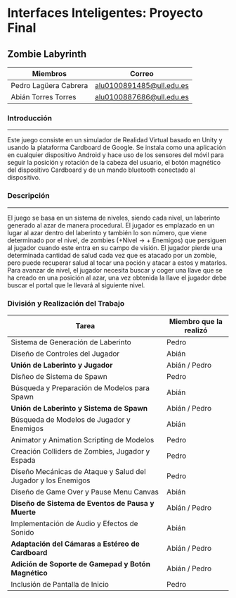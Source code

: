 ﻿# Interfaces Inteligentes: Proyecto Final

## Zombie Labyrinth
|Miembros|Correo|
|-|-|
|Pedro Lagüera Cabrera|alu0100891485@ull.edu.es|
|Abián Torres Torres|alu0100887686@ull.edu.es|

### Introducción
---
Este juego consiste en un simulador de Realidad Virtual basado en Unity y usando la plataforma Cardboard de Google. Se instala como una aplicación en cualquier dispositivo Android y hace uso de los sensores del móvil para seguir la posición y rotación de la cabeza del usuario, el botón magnético del dispositivo Cardboard y de un mando bluetooth conectado al dispositivo.

### Descripción
---
El juego se basa en un sistema de niveles, siendo cada nivel, un laberinto generado al azar de manera procedural. El jugador es emplazado en un lugar al azar dentro del laberinto y también lo son número, que viene determinado por el nivel, de zombies (+Nivel -> + Enemigos) que persiguen al jugador cuando este entra en su campo de visión. El jugador pierde una determinada cantidad de salud cada vez que es atacado por un zombie, pero puede recuperar salud al tocar una poción y atacar a estos y matarlos. Para avanzar de nivel, el jugador necesita buscar y coger una llave que se ha creado en una posición al azar, una vez obtenida la llave el jugador debe buscar el portal que le llevará al siguiente nivel.

### División y Realización del Trabajo

| Tarea | Miembro que la realizó |
|--|--|
| Sistema de Generación de Laberinto | Pedro |
| Diseño de Controles del Jugador | Abián |
| **Unión de Laberinto y Jugador** | Abián / Pedro |
| Disñeo de Sistema de Spawn | Pedro |
| Búsqueda y Preparación de Modelos para Spawn | Abián |
| **Unión de Laberinto y Sistema de Spawn** | Abián / Pedro |
| Búsqueda de Modelos de Jugador y Enemigos | Abián |
| Animator y Animation Scripting de Modelos | Pedro |
| Creación Colliders de Zombies, Jugador y Espada | Pedro |
| Diseño Mecánicas de Ataque y Salud del Jugador y los Enemigos | Pedro |
| Diseño de Game Over y Pause Menu Canvas | Abián |
| **Diseño de Sistema de Eventos de Pausa y Muerte** | Abián / Pedro |
| Implementación de Audio y Efectos de Sonido| Abián |
| **Adaptación del Cámaras a Estéreo de Cardboard** | Abián / Pedro |
| **Adición de Soporte de Gamepad y Botón Magnético** | Abián / Pedro |
| Inclusión de Pantalla de Inicio | Pedro |
